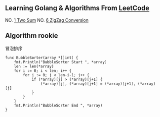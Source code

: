 ## Learning Golang & Algorithms From [LeetCode](https://leetcode.com/)

NO. [1 Two Sum](https://leetcode.com/problems/two-sum/)
NO. [6 ZigZag Conversion](https://leetcode.com/problems/zigzag-conversion/)


## Algorithm rookie

冒泡排序

```
func BubbleSorter(array *[]int) {
	fmt.Println("BubbleSorter Start ", *array)
	len := len(*array)
	for i := 0; i < len; i++ {
		for j := 0; j < len-i-1; j++ {
			if (*array)[j] > (*array)[j+1] {
				(*array)[j], (*array)[j+1] = (*array)[j+1], (*array)[j]
			}
		}
	}
	fmt.Println("BubbleSorter End ", *array)
}
```






